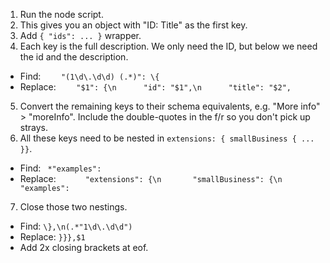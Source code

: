 1. Run the node script.
2. This gives you an object with "ID: Title" as the first key.
3. Add `{ "ids": ... }` wrapper.
4. Each key is the full description. We only need the ID, but below we need the id and the description.

- Find: `    "(1\d\.\d\d) (.*)": \{`
- Replace: `    "$1": {\n      "id": "$1",\n      "title": "$2",`

5. Convert the remaining keys to their schema equivalents, e.g. "More info" > "moreInfo". Include the double-quotes in the f/r so you don't pick up strays.
6. All these keys need to be nested in `extensions: { smallBusiness { ... }}`.

- Find: ` *"examples":`
- Replace: `      "extensions": {\n       "smallBusiness": {\n        "examples":`

7. Close those two nestings.

- Find: `\},\n(.*"1\d\.\d\d")`
- Replace: `}}},$1`
- Add 2x closing brackets at eof.
